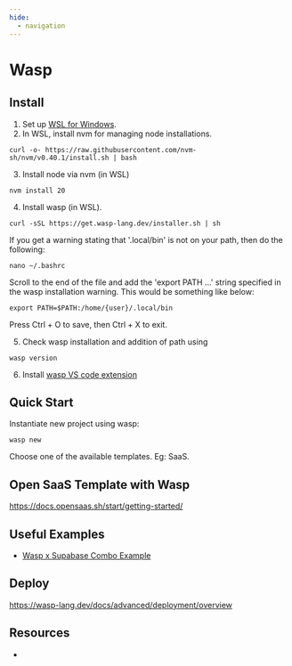 ```yaml
---
hide:
  - navigation
---
```


# Wasp

## Install
1. Set up [WSL for Windows](/wsl).
2. In WSL, install nvm for managing node installations.
```
curl -o- https://raw.githubusercontent.com/nvm-sh/nvm/v0.40.1/install.sh | bash
```
3. Install node via nvm (in WSL)
```
nvm install 20
```
4. Install wasp (in WSL).
```
curl -sSL https://get.wasp-lang.dev/installer.sh | sh
```
If you get a warning stating that '.local/bin' is not on your path, then do the following:
```
nano ~/.bashrc
```
Scroll to the end of the file and add the 'export PATH ...' string specified in the wasp installation warning. This would be something like below:
```
export PATH=$PATH:/home/{user}/.local/bin
```

Press Ctrl + O to save, then Ctrl + X to exit.

5. Check wasp installation and addition of path using
```
wasp version
```
6. Install [wasp VS code extension](https://marketplace.visualstudio.com/items?itemName=wasp-lang.wasp)

## Quick Start
Instantiate new project using wasp:
```
wasp new
```
Choose one of the available templates. Eg: SaaS.

## Open SaaS Template with Wasp
https://docs.opensaas.sh/start/getting-started/

## Useful Examples
- [Wasp x Supabase Combo Example](https://dev.to/wasp/wasp-x-supabase-smokin-hot-full-stack-combo-ioe)

## Deploy
https://wasp-lang.dev/docs/advanced/deployment/overview

## Resources
- 